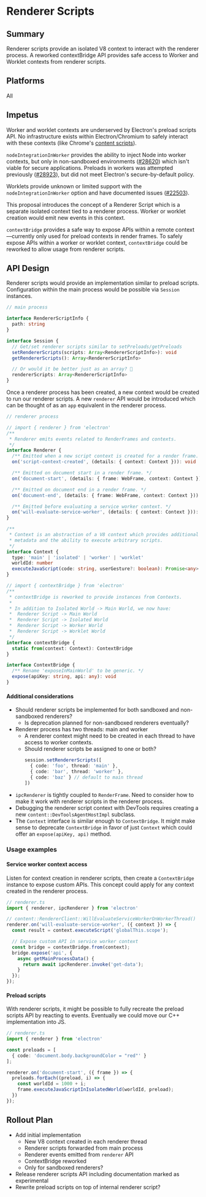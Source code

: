 # Renderer Scripts

## Summary
Renderer scripts provide an isolated V8 context to interact with the renderer process. A reworked contextBridge API provides safe access to Worker and Worklet contexts from renderer scripts.

## Platforms
All

## Impetus
<!--- What is prompting this change? A bug, user feedback, or something else? If there is a bug, please link it. --->
Worker and worklet contexts are underserved by Electron's preload scripts API. No infrastructure exists within Electron/Chromium to safely interact with these contexts (like Chrome's [content scripts](https://developer.chrome.com/docs/extensions/mv3/content_scripts/)).

`nodeIntegrationInWorker` provides the ability to inject Node into worker contexts, but only in non-sandboxed environments ([#28620](https://github.com/electron/electron/issues/28620)) which isn't viable for secure applications. Preloads in workers was attempted previously ([#28923](https://github.com/electron/electron/pull/28923)), but did not meet Electron's secure-by-default policy.

Worklets provide unknown or limited support with the `nodeIntegrationInWorker` option and have documented issues ([#22503](https://github.com/electron/electron/issues/22503)).

This proposal introduces the concept of a Renderer Script which is a separate isolated context tied to a renderer process. Worker or worklet creation would emit new events in this context.

`contextBridge` provides a safe way to expose APIs within a remote context—currently only used for preload contexts in render frames. To safely expose APIs within a worker or worklet context, `contextBridge` could be reworked to allow usage from renderer scripts.

## API Design
<!--- Discuss any background and motivation not already in the summary above. Give implementation details. What options are under consideration, and what is your preferred solution or approach? --->

Renderer scripts would provide an implementation similar to preload scripts. Configuration within the main process would be possible via `Session` instances.

```ts
// main process

interface RendererScriptInfo {
  path: string
}

interface Session {
  // Get/set renderer scripts similar to setPreloads/getPreloads
  setRendererScripts(scripts: Array<RendererScriptInfo>): void
  getRendererScripts(): Array<RendererScriptInfo>

  // Or would it be better just as an array? 🤔
  rendererScripts: Array<RendererScriptInfo>
}
```

Once a renderer process has been created, a new context would be created to run our renderer scripts. A new `renderer` API would be introduced which can be thought of as an `app` equivalent in the renderer process.

```ts
// renderer process

// import { renderer } from 'electron'
/**
 * Renderer emits events related to RenderFrames and contexts.
 */
interface Renderer {
  /** Emitted when a new script context is created for a render frame. */
  on('script-context-created', (details: { context: Context })): void

  /** Emitted on document start in a render frame. */
  on('document-start', (details: { frame: WebFrame, context: Context })): void

  /** Emitted on document end in a render frame. */
  on('document-end', (details: { frame: WebFrame, context: Context })): void

  /** Emitted before evaluating a service worker context. */
  on('will-evaluate-service-worker', (details: { context: Context })): void
}

/**
 * Context is an abstraction of a V8 context which provides additional
 * metadata and the ability to execute arbitrary scripts.
 */
interface Context {
  type: 'main' | 'isolated' | 'worker' | 'worklet'
  worldId: number
  executeJavaScript(code: string, userGesture?: boolean): Promise<any>
}

// import { contextBridge } from 'electron'
/**
 * contextBridge is reworked to provide instances from Contexts.
 *
 * In addition to Isolated World -> Main World, we now have:
 *  Renderer Script -> Main World
 *  Renderer Script -> Isolated World
 *  Renderer Script -> Worker World
 *  Renderer Script -> Worklet World
 */
interface contextBridge {
  static from(context: Context): ContextBridge
}

interface ContextBridge {
  /** Rename 'exposeInMainWorld' to be generic. */
  expose(apiKey: string, api: any): void
}
```

#### Additional considerations

- Should renderer scripts be implemented for both sandboxed and non-sandboxed renderers?
  - Is deprecation planned for non-sandboxed renderers eventually?
- Renderer process has two threads: main and worker
  - A renderer context might need to be created in each thread to have access
    to worker contexts.
  - Should renderer scripts be assigned to one or both?
    ```ts
    session.setRendererScripts([
      { code: 'foo', thread: 'main' },
      { code: 'bar', thread: 'worker' },
      { code: 'baz' } // default to main thread
    ]) 
    ```
- `ipcRenderer` is tightly coupled to `RenderFrame`. Need to consider how to make it
  work with renderer scripts in the renderer process.
- Debugging the renderer script context with DevTools requires creating a new
  `content::DevToolsAgentHostImpl` subclass.
- The `Context` interface is similar enough to `ContextBridge`. It might make sense to
  deprecate `ContextBridge` in favor of just `Context` which could offer an `expose(apiKey, api)`
  method.

### Usage examples
<!-- Give concrete examples of how this API will be used. -->

#### Service worker context access

Listen for context creation in renderer scripts, then create a `ContextBridge` instance
to expose custom APIs. This concept could apply for any context created in the renderer
process.

```ts
// renderer.ts
import { renderer, ipcRenderer } from 'electron'

// content::RendererClient::WillEvaluateServiceWorkerOnWorkerThread()
renderer.on('will-evaluate-service-worker', ({ context }) => {
  const result = context.executeScript('globalThis.scope');

  // Expose custom API in service worker context
  const bridge = contextBridge.from(context);
  bridge.expose('api', {
    async getMainProcessData() {
      return await ipcRenderer.invoke('get-data');
    }
  });
});
```

#### Preload scripts

With renderer scripts, it might be possible to fully recreate the preload scripts API
by reacting to events. Eventually we could move our C++ implementation into JS.


```ts
// renderer.ts
import { renderer } from 'electron'

const preloads = [
  { code: 'document.body.backgroundColor = "red"' }
];

renderer.on('document-start', ({ frame }) => {
  preloads.forEach((preload, i) => {
    const worldId = 1000 + i;
    frame.executeJavaScriptInIsolatedWorld(worldId, preload);
  })
});
```

## Rollout Plan
<!--- What branches do you ultimately want this API to live in? If this change would require a minor release, please justify the reason for that request. -->

* Add initial implementation
  - New V8 context created in each renderer thread
  - Renderer scripts forwarded from main process
  - Renderer events emitted from `renderer` API
  - ContextBridge reworked
  - Only for sandboxed renderers?
* Release renderer scripts API including documentation marked as experimental
* Rewrite preload scripts on top of internal renderer script?
